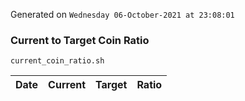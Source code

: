 Generated on `Wednesday 06-October-2021 at 23:08:01`

### Current to Target Coin Ratio
`current_coin_ratio.sh`

Date|Current|Target|Ratio
---|---|---|---
